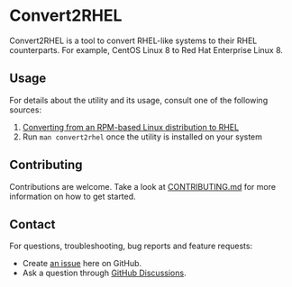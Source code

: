 # Convert2RHEL

Convert2RHEL is a tool to convert RHEL-like systems to their RHEL counterparts. For example, CentOS Linux 8 to Red Hat Enterprise Linux 8.

## Usage
For details about the utility and its usage, consult one of the following sources:

1. [Converting from an RPM-based Linux distribution to RHEL](https://access.redhat.com/documentation/en-us/red_hat_enterprise_linux/8/html-single/converting_from_an_rpm-based_linux_distribution_to_rhel/index)
1. Run `man convert2rhel` once the utility is installed on your system

## Contributing

Contributions are welcome. Take a look at [CONTRIBUTING.md](CONTRIBUTING.md) for more information on how to get started.

## Contact

For questions, troubleshooting, bug reports and feature requests:

* Create [an issue](https://github.com/oamg/convert2rhel/issues/new) here on GitHub.
* Ask a question through [GitHub Discussions](https://github.com/oamg/convert2rhel/discussions).
